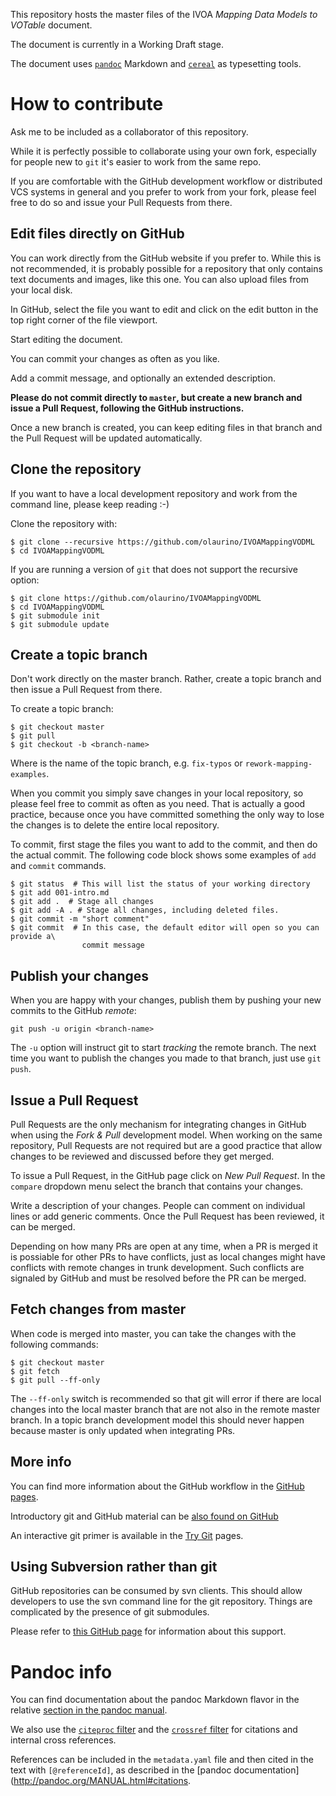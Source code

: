 This repository hosts the master files of the IVOA *Mapping Data Models to
VOTable* document.

The document is currently in a Working Draft stage.

The document uses [`pandoc`](http://pandoc.org) Markdown and
[`cereal`](https://github.com/olaurino/cereal) as typesetting tools.

How to contribute
=================

Ask me to be included as a collaborator of this repository.

While it is perfectly possible to collaborate using your own fork, especially
for people new to `git` it's easier to work from the same repo.

If you are comfortable with the GitHub development workflow or distributed VCS
systems in general and you prefer to
work from your fork, please feel free to do so and issue your Pull Requests from
there.

Edit files directly on GitHub
-----------------------------

You can work directly from the GitHub website if you prefer to. While this is
not recommended, it is probably possible for a repository that only contains
text documents and images, like this one. You can also upload files from your
local disk.

In GitHub, select the file you want to edit and click on the edit button in the
top right corner of the file viewport.

Start editing the document.

You can commit your changes as often as you like.

Add a commit message, and optionally an extended description.

**Please do not commit directly to `master`, but create a new branch and issue a
Pull Request, following the GitHub instructions.**

Once a new branch is created, you can keep editing files in that branch and the
Pull Request will be updated automatically.

Clone the repository
--------------------

If you want to have a local development repository and work from the command
line, please keep reading :-)

Clone the repository with:

```
$ git clone --recursive https://github.com/olaurino/IVOAMappingVODML
$ cd IVOAMappingVODML
```

If you are running a version of `git` that does not support the recursive
option:

```
$ git clone https://github.com/olaurino/IVOAMappingVODML
$ cd IVOAMappingVODML
$ git submodule init
$ git submodule update
```

Create a topic branch
---------------------

Don't work directly on the master branch. Rather, create a topic branch and then
issue a Pull Request from there.

To create a topic branch:

```
$ git checkout master
$ git pull
$ git checkout -b <branch-name>
```

Where <branch-name> is the name of the topic branch, e.g. `fix-typos` or
`rework-mapping-examples`.

When you commit you simply save changes in your local repository, so please feel
free to commit as often as you need. That is actually a good practice, because
once you have committed something the only way to lose the changes is to delete
the entire local repository.

To commit, first stage the files you want to add to the commit, and then do the
actual commit. The following code block shows some examples of `add` and
`commit` commands.

```
$ git status  # This will list the status of your working directory
$ git add 001-intro.md
$ git add .  # Stage all changes
$ git add -A . # Stage all changes, including deleted files.
$ git commit -m "short comment"
$ git commit  # In this case, the default editor will open so you can provide a\
                commit message
```

Publish your changes
--------------------

When you are happy with your changes, publish them by pushing your new commits
to the GitHub *remote*:

```
git push -u origin <branch-name>
```

The `-u` option will instruct git to start *tracking* the remote branch. The
next time you want to publish the changes you made to that branch, just use `git
push`.

Issue a Pull Request
--------------------

Pull Requests are the only mechanism for integrating changes in GitHub when
using the *Fork & Pull* development model. When working on the same repository,
Pull Requests are not required but are a good practice that allow changes to be
reviewed and discussed before they get merged.

To issue a Pull Request, in the GitHub page click on *New Pull Request*. In the
`compare` dropdown menu select the branch that contains your changes.

Write a description of your changes. People can comment on individual lines or
add generic comments. Once the Pull Request has been reviewed, it can be merged.

Depending on how many PRs are open at any time, when a PR is
merged it is possiable for other PRs to have conflicts, just as local changes
might have conflicts with remote changes in trunk development.
Such conflicts are signaled by GitHub and must be resolved before
the PR can be merged.

Fetch changes from master
-------------------------

When code is merged into master, you can take the changes with the following
commands:

```
$ git checkout master
$ git fetch
$ git pull --ff-only
```

The `--ff-only` switch is recommended so that git will error if there are local
changes into the local master branch that are not also in the remote master
branch. In a topic branch development model this should never happen because
master is only updated when integrating PRs.

More info
---------

You can find more information about the GitHub workflow in the [GitHub
pages](https://guides.github.com/introduction/flow/).

Introductory git and GitHub material can be [also found on
GitHub](https://help.github.com/categories/bootcamp/)

An interactive git primer is available in the [Try Git](https://try.github.io)
pages.

Using Subversion rather than git
--------------------------------

GitHub repositories can be consumed by svn clients. This should allow developers
to use the svn command line for the git repository. Things are complicated by
the presence of git submodules.

Please refer to [this GitHub
page](https://help.github.com/articles/support-for-subversion-clients/) for
information about this support.

Pandoc info
===========

You can find documentation about the pandoc Markdown flavor in the relative
[section in the pandoc manual](http://pandoc.org/MANUAL.html#pandocs-markdown).

We also use the [`citeproc` filter](https://github.com/jgm/pandoc-citeproc) and
the [`crossref` filter](https://github.com/lierdakil/pandoc-crossref) for
citations and internal cross references.

References can be included in the `metadata.yaml` file and then cited in the
text with `[@referenceId]`, as described in the [pandoc
documentation](http://pandoc.org/MANUAL.html#citations.

